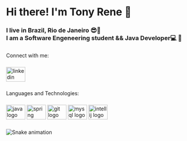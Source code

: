 <h1 align="left">Hi there! I'm Tony Rene 👋</h1>

###

<h3 align="left">I live in Brazil, Rio de Janeiro 😎🌅<br>I am a Software Engeneering student && Java Developer💻 🚀</h3>

###

<p align="left">Connect with me:</p>

###

<div align="left">
  <a href="https://www.linkedin.com/in/tony-rene-6a5442187/" target="_blank">
    <img src="https://raw.githubusercontent.com/maurodesouza/profile-readme-generator/master/src/assets/icons/social/linkedin/default.svg" width="52" height="40" alt="linkedin logo"  />
  </a>
</div>

###

<p align="left">Languages and Technologies:</p>

###

<div align="left">
  <img src="https://cdn.jsdelivr.net/gh/devicons/devicon/icons/java/java-original.svg" height="40" width="52" alt="java logo"  />
  <img src="https://cdn.jsdelivr.net/gh/devicons/devicon/icons/spring/spring-original.svg" height="40" width="52" alt="spring logo"  />
  <img src="https://cdn.jsdelivr.net/gh/devicons/devicon/icons/git/git-original.svg" height="40" width="52" alt="git logo"  />
  <img src="https://cdn.jsdelivr.net/gh/devicons/devicon/icons/mysql/mysql-original.svg" height="40" width="52" alt="mysql logo"  />
  <img src="https://cdn.jsdelivr.net/gh/devicons/devicon/icons/intellij/intellij-original.svg" height="40" width="52" alt="intellij logo"  />
</div>

###

<img src="https://raw.githubusercontent.com/itstoony/itstoony/blob/output/snake.svg" alt="Snake animation" />

###